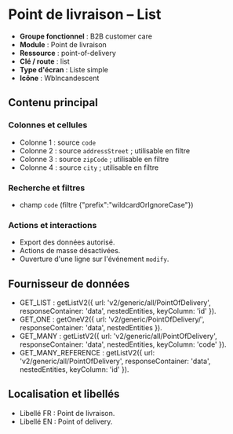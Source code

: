 # Point de livraison – List

- **Groupe fonctionnel** : B2B customer care
- **Module** : Point de livraison
- **Ressource** : point-of-delivery
- **Clé / route** : list
- **Type d'écran** : Liste simple
- **Icône** : WbIncandescent

## Contenu principal
### Colonnes et cellules
- Colonne 1 : source `code`
- Colonne 2 : source `addressStreet` ; utilisable en filtre
- Colonne 3 : source `zipCode` ; utilisable en filtre
- Colonne 4 : source `city` ; utilisable en filtre

### Recherche et filtres
- champ `code` (filtre {"prefix":"wildcardOrIgnoreCase"})

### Actions et interactions
- Export des données autorisé.
- Actions de masse désactivées.
- Ouverture d'une ligne sur l'événement `modify`.

## Fournisseur de données
- GET_LIST : getListV2({
  url: 'v2/generic/all/PointOfDelivery',
  responseContainer: 'data',
  nestedEntities,
  keyColumn: 'id'
}).
- GET_ONE : getOneV2({
  url: 'v2/generic/PointOfDelivery/',
  responseContainer: 'data',
  nestedEntities
}).
- GET_MANY : getListV2({
  url: 'v2/generic/all/PointOfDelivery',
  responseContainer: 'data',
  nestedEntities,
  keyColumn: 'code'
}).
- GET_MANY_REFERENCE : getListV2({
  url: 'v2/generic/all/PointOfDelivery',
  responseContainer: 'data',
  nestedEntities,
  keyColumn: 'id'
}).

## Localisation et libellés
- Libellé FR : Point de livraison.
- Libellé EN : Point of delivery.